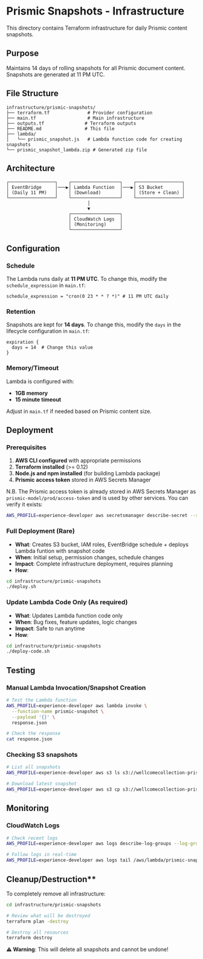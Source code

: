 # Prismic Snapshots - Infrastructure

This directory contains Terraform infrastructure for daily Prismic content snapshots.

## Purpose

Maintains 14 days of rolling snapshots for all Prismic document content. Snapshots are generated at 11 PM UTC.

## File Structure

```
infrastructure/prismic-snapshots/
├── terraform.tf              # Provider configuration
├── main.tf                   # Main infrastructure
├── outputs.tf               # Terraform outputs
├── README.md                # This file
├── lambda/
│   └── prismic_snapshot.js   # Lambda function code for creating snapshots
└── prismic_snapshot_lambda.zip # Generated zip file
```

## Architecture

```
┌─────────────────┐    ┌──────────────────┐    ┌─────────────────┐
│ EventBridge     │───▶│ Lambda Function  │───▶│ S3 Bucket       │
│ (Daily 11 PM)   │    │ (Download)       │    │ (Store + Clean) │
└─────────────────┘    └──────────────────┘    └─────────────────┘
                              │
                              ▼
                       ┌──────────────────┐
                       │ CloudWatch Logs  │
                       │ (Monitoring)     │
                       └──────────────────┘
```

## Configuration

### Schedule

The Lambda runs daily at **11 PM UTC**. To change this, modify the `schedule_expression` in `main.tf`:

```hcl
schedule_expression = "cron(0 23 * * ? *)" # 11 PM UTC daily
```

### Retention

Snapshots are kept for **14 days**. To change this, modify the `days` in the lifecycle configuration in `main.tf`:

```hcl
expiration {
  days = 14  # Change this value
}
```

### Memory/Timeout

Lambda is configured with:

- **1GB memory**
- **15 minute timeout**

Adjust in `main.tf` if needed based on Prismic content size.

## Deployment

### Prerequisites

1. **AWS CLI configured** with appropriate permissions
2. **Terraform installed** (>= 0.12)
3. **Node.js and npm installed** (for building Lambda package)
4. **Prismic access token** stored in AWS Secrets Manager

N.B. The Prismic access token is already stored in AWS Secrets Manager as `prismic-model/prod/access-token` and is used by other services. You can verify it exists:

```bash
AWS_PROFILE=experience-developer aws secretsmanager describe-secret --secret-id "prismic-model/prod/access-token"
```

### Full Deployment (Rare)

- **What**: Creates S3 bucket, IAM roles, EventBridge schedule + deploys Lambda funtion with snapshot code
- **When**: Initial setup, permission changes, schedule changes
- **Impact**: Complete infrastructure deployment, requires planning
- **How**:

```bash
cd infrastructure/prismic-snapshots
./deploy.sh
```

### Update Lambda Code Only (As required)

- **What**: Updates Lambda function code only
- **When**: Bug fixes, feature updates, logic changes
- **Impact**: Safe to run anytime
- **How**:

```bash
cd infrastructure/prismic-snapshots
./deploy-code.sh
```

## Testing

### Manual Lambda Invocation/Snapshot Creation

```bash
# Test the Lambda function
AWS_PROFILE=experience-developer aws lambda invoke \
  --function-name prismic-snapshot \
  --payload '{}' \
  response.json

# Check the response
cat response.json
```

### Checking S3 snapshots

```bash
# List all snapshots
AWS_PROFILE=experience-developer aws s3 ls s3://wellcomecollection-prismic-snapshots/

# Download latest snapshot
AWS_PROFILE=experience-developer aws s3 cp s3://wellcomecollection-prismic-snapshots/ ./snapshots/ --recursive
```

## Monitoring

### CloudWatch Logs

```bash
# Check recent logs
AWS_PROFILE=experience-developer aws logs describe-log-groups --log-group-name-prefix "/aws/lambda/prismic-snapshot"

# Follow logs in real-time
AWS_PROFILE=experience-developer aws logs tail /aws/lambda/prismic-snapshot --follow
```

## Cleanup/Destruction\*\*

To completely remove all infrastructure:

```bash
cd infrastructure/prismic-snapshots

# Review what will be destroyed
terraform plan -destroy

# Destroy all resources
terraform destroy
```

**⚠️ Warning**: This will delete all snapshots and cannot be undone!

